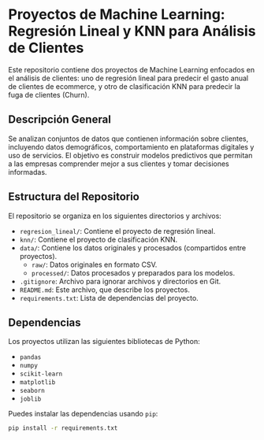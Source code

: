 # Proyectos de Machine Learning: Regresión Lineal y KNN para Análisis de Clientes

Este repositorio contiene dos proyectos de Machine Learning enfocados en el análisis de clientes: uno de regresión lineal para predecir el gasto anual de clientes de ecommerce, y otro de clasificación KNN para predecir la fuga de clientes (Churn).

## Descripción General

Se analizan conjuntos de datos que contienen información sobre clientes, incluyendo datos demográficos, comportamiento en plataformas digitales y uso de servicios. El objetivo es construir modelos predictivos que permitan a las empresas comprender mejor a sus clientes y tomar decisiones informadas.

## Estructura del Repositorio

El repositorio se organiza en los siguientes directorios y archivos:

* `regresion_lineal/`: Contiene el proyecto de regresión lineal.
* `knn/`: Contiene el proyecto de clasificación KNN.
* `data/`: Contiene los datos originales y procesados (compartidos entre proyectos).
    * `raw/`: Datos originales en formato CSV.
    * `processed/`: Datos procesados y preparados para los modelos.
* `.gitignore`: Archivo para ignorar archivos y directorios en Git.
* `README.md`: Este archivo, que describe los proyectos.
* `requirements.txt`: Lista de dependencias del proyecto.

## Dependencias

Los proyectos utilizan las siguientes bibliotecas de Python:

* `pandas`
* `numpy`
* `scikit-learn`
* `matplotlib`
* `seaborn`
* `joblib`

Puedes instalar las dependencias usando `pip`:

```bash
pip install -r requirements.txt